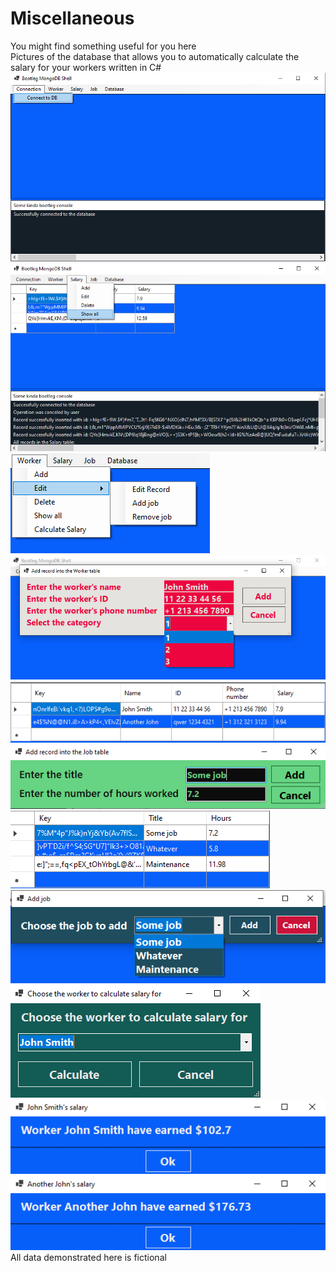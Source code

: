 # Miscellaneous
You might find something useful for you here
</br>
Pictures of the database that allows you to automatically calculate the salary for your workers written in C#
![image text](https://github.com/Northstrix/Miscellaneous/blob/main/Database%20that%20allows%20you%20to%20automatically%20calculate%20the%20salary%20for%20your%20workers%20written%20in%20C%23/Pictures/1.png)
![image text](https://github.com/Northstrix/Miscellaneous/blob/main/Database%20that%20allows%20you%20to%20automatically%20calculate%20the%20salary%20for%20your%20workers%20written%20in%20C%23/Pictures/2.png)
![image text](https://github.com/Northstrix/Miscellaneous/blob/main/Database%20that%20allows%20you%20to%20automatically%20calculate%20the%20salary%20for%20your%20workers%20written%20in%20C%23/Pictures/3.png)
![image text](https://github.com/Northstrix/Miscellaneous/blob/main/Database%20that%20allows%20you%20to%20automatically%20calculate%20the%20salary%20for%20your%20workers%20written%20in%20C%23/Pictures/4.png)
![image text](https://github.com/Northstrix/Miscellaneous/blob/main/Database%20that%20allows%20you%20to%20automatically%20calculate%20the%20salary%20for%20your%20workers%20written%20in%20C%23/Pictures/5.png)
![image text](https://github.com/Northstrix/Miscellaneous/blob/main/Database%20that%20allows%20you%20to%20automatically%20calculate%20the%20salary%20for%20your%20workers%20written%20in%20C%23/Pictures/6.png)
![image text](https://github.com/Northstrix/Miscellaneous/blob/main/Database%20that%20allows%20you%20to%20automatically%20calculate%20the%20salary%20for%20your%20workers%20written%20in%20C%23/Pictures/7.png)
![image text](https://github.com/Northstrix/Miscellaneous/blob/main/Database%20that%20allows%20you%20to%20automatically%20calculate%20the%20salary%20for%20your%20workers%20written%20in%20C%23/Pictures/8.png)
![image text](https://github.com/Northstrix/Miscellaneous/blob/main/Database%20that%20allows%20you%20to%20automatically%20calculate%20the%20salary%20for%20your%20workers%20written%20in%20C%23/Pictures/9.png)
![image text](https://github.com/Northstrix/Miscellaneous/blob/main/Database%20that%20allows%20you%20to%20automatically%20calculate%20the%20salary%20for%20your%20workers%20written%20in%20C%23/Pictures/10.png)
![image text](https://github.com/Northstrix/Miscellaneous/blob/main/Database%20that%20allows%20you%20to%20automatically%20calculate%20the%20salary%20for%20your%20workers%20written%20in%20C%23/Pictures/11.png)
</br>
All data demonstrated here is fictional
